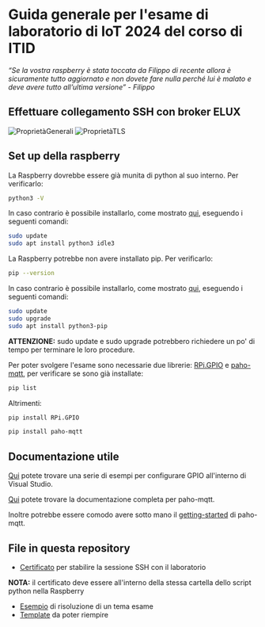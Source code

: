 # Guida generale per l'esame di laboratorio di IoT 2024 del corso di ITID

*“Se la vostra raspberry è stata toccata da Filippo di recente allora è sicuramente tutto aggiornato e non dovete fare nulla perché lui è malato e deve avere tutto all’ultima versione” - Filippo*

## Effettuare collegamento SSH con broker ELUX

![ProprietàGenerali](https://github.com/scrapanzano/IoT/blob/master/PropietaGenerali.png)
![ProprietàTLS](https://github.com/scrapanzano/IoT/blob/master/PropietaTLS.png)

## Set up della raspberry
La Raspberry dovrebbe essere già munita di python al suo interno. 
Per verificarlo:
```bash
python3 -V
```
In caso contrario è possibile installarlo, come mostrato [qui](https://projects.raspberrypi.org/en/projects/generic-python-install-python3), eseguendo i seguenti comandi:
```bash
sudo update
sudo apt install python3 idle3
```
La Raspberry potrebbe non avere installato pip.
Per verificarlo:
```bash
pip --version
```
In caso contrario è possibile installarlo, come mostrato [qui](https://pimylifeup.com/raspberry-pi-pip/), eseguendo i seguenti comandi:
```bash
sudo update
sudo upgrade
sudo apt install python3-pip
```
**ATTENZIONE:** sudo update e sudo upgrade potrebbero richiedere un po' di tempo per terminare le loro procedure.


Per poter svolgere l'esame sono necessarie due librerie: [RPi.GPIO](https://pypi.org/project/RPi.GPIO/) e [paho-mqtt](https://pypi.org/project/paho-mqtt/), per verificare se sono già installate: 
```bash
pip list
```
Altrimenti:
```bash
pip install RPi.GPIO
```
```bash
pip install paho-mqtt
```

## Documentazione utile

[Qui](https://sourceforge.net/p/raspberry-gpio-python/wiki/Examples/) potete trovare una serie di esempi per configurare GPIO all'interno di Visual Studio.

[Qui](https://eclipse.dev/paho/files/paho.mqtt.python/html/client.html) potete trovare la documentazione completa per paho-mqtt.

Inoltre potrebbe essere comodo avere sotto mano il [getting-started](https://github.com/eclipse/paho.mqtt.python?tab=readme-ov-file#getting-started) di paho-mqtt.

## File in questa repository

- [Certificato](https://github.com/scrapanzano/IoT/blob/master/intermediate_ca.pem) per stabilire la sessione SSH con il laboratorio
  
**NOTA:** il certificato deve essere all'interno della stessa cartella dello script python nella Raspberry
- [Esempio](https://github.com/scrapanzano/IoT/blob/master/supertoy.py) di risoluzione di un tema esame
- [Template](https://github.com/scrapanzano/IoT/blob/master/template.py) da poter riempire


